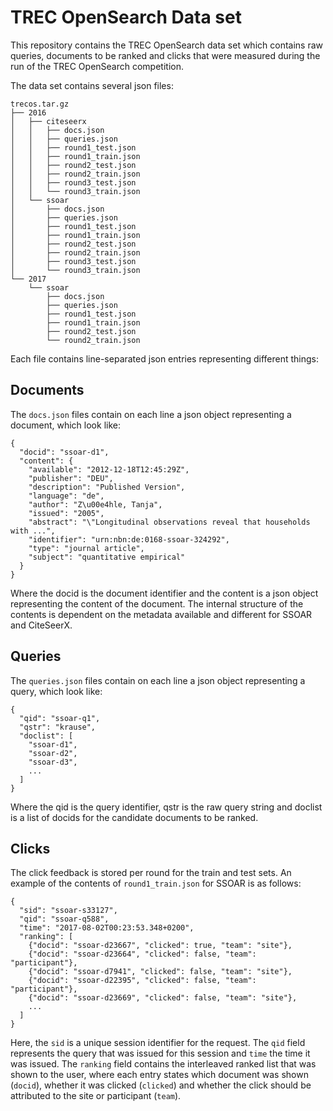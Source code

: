 # TREC OpenSearch Data set

This repository contains the TREC OpenSearch data set which contains raw queries, documents to be ranked and clicks that were measured during the run of the TREC OpenSearch competition.

The data set contains several json files:
    
    trecos.tar.gz
    ├── 2016
    │   ├── citeseerx
    │   │   ├── docs.json
    │   │   ├── queries.json
    │   │   ├── round1_test.json
    │   │   ├── round1_train.json
    │   │   ├── round2_test.json
    │   │   ├── round2_train.json
    │   │   ├── round3_test.json
    │   │   └── round3_train.json
    │   └── ssoar
    │       ├── docs.json
    │       ├── queries.json
    │       ├── round1_test.json
    │       ├── round1_train.json
    │       ├── round2_test.json
    │       ├── round2_train.json
    │       ├── round3_test.json
    │       └── round3_train.json
    └── 2017
        └── ssoar
            ├── docs.json
            ├── queries.json
            ├── round1_test.json
            ├── round1_train.json
            ├── round2_test.json
            └── round2_train.json

Each file contains line-separated json entries representing different things:

## Documents

The `docs.json` files contain on each line a json object representing a document, which look like:

    {
      "docid": "ssoar-d1",
      "content": {
        "available": "2012-12-18T12:45:29Z",
        "publisher": "DEU",
        "description": "Published Version",
        "language": "de",
        "author": "Z\u00e4hle, Tanja",
        "issued": "2005",
        "abstract": "\"Longitudinal observations reveal that households with ...",
        "identifier": "urn:nbn:de:0168-ssoar-324292",
        "type": "journal article",
        "subject": "quantitative empirical"
      }
    }
    
Where the docid is the document identifier and the content is a json object representing the content of the document. The internal structure of the contents is dependent on the metadata available and different for SSOAR and CiteSeerX.

## Queries

The `queries.json` files contain on each line a json object representing a query, which look like:

    {
      "qid": "ssoar-q1",
      "qstr": "krause",
      "doclist": [
        "ssoar-d1",
        "ssoar-d2",
        "ssoar-d3",
        ...
      ]
    }
    
Where the qid is the query identifier, qstr is the raw query string and doclist is a list of docids for the candidate documents to be ranked.

## Clicks

The click feedback is stored per round for the train and test sets. An example of the contents of `round1_train.json` for SSOAR is as follows:

    {
      "sid": "ssoar-s33127",
      "qid": "ssoar-q588",
      "time": "2017-08-02T00:23:53.348+0200",
      "ranking": [
        {"docid": "ssoar-d23667", "clicked": true, "team": "site"},
        {"docid": "ssoar-d23664", "clicked": false, "team": "participant"},
        {"docid": "ssoar-d7941", "clicked": false, "team": "site"},
        {"docid": "ssoar-d22395", "clicked": false, "team": "participant"},
        {"docid": "ssoar-d23669", "clicked": false, "team": "site"},
        ...
      ]
    }
    
Here, the `sid` is a unique session identifier for the request. The `qid` field represents the query that was issued for this session and `time` the time it was issued. The `ranking` field contains the interleaved ranked list that was shown to the user, where each entry states which document was shown (`docid`), whether it was clicked (`clicked`) and whether the click should be attributed to the site or participant (`team`).

